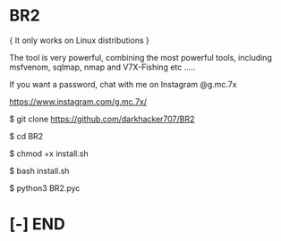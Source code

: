 # BR2

{ It only works on Linux distributions }

The tool is very powerful, combining the most powerful tools, including msfvenom, sqlmap, nmap and V7X-Fishing etc .....

If you want a password, chat with me on Instagram @g.mc.7x

https://www.instagram.com/g.mc.7x/



$ git clone https://github.com/darkhacker707/BR2

$ cd BR2

$ chmod +x install.sh

$ bash install.sh

$ python3 BR2.pyc


# [-] END
